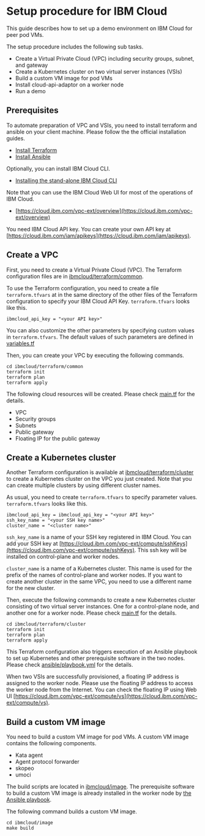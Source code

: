 # Setup procedure for IBM Cloud

This guide describes how to set up a demo environment on IBM Cloud for peer pod VMs.

The setup procedure includes the following sub tasks.

* Create a Virtual Private Cloud (VPC) including security groups, subnet, and gateway
* Create a Kubernetes cluster on two virtual server instances (VSIs)
* Build a custom VM image for pod VMs
* Install cloud-api-adaptor on a worker node
* Run a demo

## Prerequisites

To automate preparation of VPC and VSIs, you need to install terraform and ansible on your client machine. Please follow the the official installation guides.

* [Install Terraform](https://learn.hashicorp.com/tutorials/terraform/install-cli)
* [Install Ansible](https://docs.ansible.com/ansible/latest/installation_guide/intro_installation.html)

Optionally, you can install IBM Cloud CLI.

* [Installing the stand-alone IBM Cloud CLI](https://cloud.ibm.com/docs/cli?topic=cli-install-ibmcloud-cli)

Note that you can use the IBM Cloud Web UI for most of the operations of IBM Cloud.

* [https://cloud.ibm.com/vpc-ext/overview](https://cloud.ibm.com/vpc-ext/overview)

You need IBM Cloud API key. You can create your own API key at [https://cloud.ibm.com/iam/apikeys](https://cloud.ibm.com/iam/apikeys).

## Create a VPC

First, you need to create a Virtual Private Cloud (VPC). The Terraform configuration files are in [ibmcloud/terraform/common](./terraform/common/).

To use the Terraform configuration, you need to create a file `terraform.tfvars` at in the same directory of the other files of the Terraform configuration to specify your IBM Cloud API Key. `terraform.tfvars` looks like this.
```
ibmcloud_api_key = "<your API key>"
```
You can also customize the other parameters by specifying custom values in `terraform.tfvars`. The default values of such parameters are defined in [variables.tf](./terraform/common/variables.tf)

Then, you can create your VPC by executing the following commands.

```
cd ibmcloud/terraform/common
terraform init
terraform plan
terraform apply
```

The following cloud resources will be created. Please check [main.tf](terraform/common/main.tf) for the details.
* VPC
* Security groups
* Subnets
* Public gateway
* Floating IP for the public gateway

## Create a Kubernetes cluster

Another Terraform configuration is available at [ibmcloud/terraform/cluster](./terraform/cluster) to create a
Kubernetes cluster on the VPC you just created. Note that you can create multiple clusters by using different cluster names.

As usual, you need to create `terraform.tfvars` to specify parameter values. `terraform.tfvars` looks like this.

```
ibmcloud_api_key = ibmcloud_api_key = "<your API key>"
ssh_key_name = "<your SSH key name>"
cluster_name = "<cluster name>"
```

`ssh_key_name` is a name of your SSH key registered in IBM Cloud.
You can add your SSH key at [https://cloud.ibm.com/vpc-ext/compute/sshKeys](https://cloud.ibm.com/vpc-ext/compute/sshKeys). This ssh key will be installed on control-plane and worker nodes.

`cluster_name` is a name of a Kubernetes cluster. This name is used for the prefix of the names of control-plane and worker nodes. If you want to create another cluster in the same VPC, you need to use a different name for the new cluster.

Then, execute the following commands to create a new Kubernetes cluster consisting of two virtual server instances. One for a control-plane node, and another one for a worker node. Please check [main.tf](terraform/cluster/main.tf) for the details.

```
cd ibmcloud/terraform/cluster
terraform init
terraform plan
terraform apply
```

This Terraform configuration also triggers execution of an Ansible playbook to set up
Kubernetes and other prerequisite software in the two nodes. Please check [ansible/playbook.yml](terraform/cluster/ansible/playbook.yml) for the details.

When two VSIs are successfully provisioned, a floating IP address is assigned to the worker node. Please use the floating IP address to access the worker node from the Internet. You can check the floating IP using Web UI [https://cloud.ibm.com/vpc-ext/compute/vs](https://cloud.ibm.com/vpc-ext/compute/vs).

## Build a custom VM image

You need to build a custom VM image for pod VMs. A custom VM image contains the following components.

* Kata agent
* Agent protocol forwarder
* skopeo
* umoci

The build scripts are located in [ibmcloud/image](./image). The prerequisite software to build a custom VM image is already installed in the worker node by [the Ansible playbook](terraform/cluster/ansible/playbook.yml).

The following command builds a custom VM image.
```
cd ibmcloud/image
make build
```
